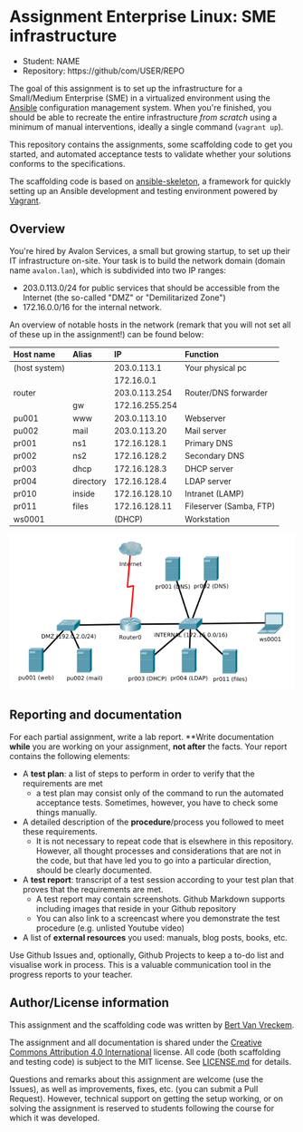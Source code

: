 # Assignment Enterprise Linux: SME infrastructure

- Student: NAME
- Repository: https://github/com/USER/REPO

The goal of this assignment is to set up the infrastructure for a Small/Medium Enterprise (SME) in a virtualized environment using the [Ansible](https://ansible.com/) configuration management system. When you're finished, you should be able to recreate the entire infrastructure *from scratch* using a minimum of manual interventions, ideally a single command (`vagrant up`).

This repository contains the assignments, some scaffolding code to get you started, and automated acceptance tests to validate whether your solutions conforms to the specifications.

The scaffolding code is based on [ansible-skeleton](https://github.com/bertvv/ansible-skeleton), a framework for quickly setting up an Ansible development and testing environment powered by [Vagrant](https://vagrantup.com).

## Overview

You're hired by Avalon Services, a small but growing startup, to set up their IT infrastructure on-site. Your task is to build the network domain (domain name `avalon.lan`), which is subdivided into two IP ranges:

- 203.0.113.0/24 for public services that should be accessible from the Internet (the so-called "DMZ" or "Demilitarized Zone")
- 172.16.0.0/16 for the internal network.

An overview of notable hosts in the network (remark that you will not set all of these up in the assignment!) can be found below:

| Host name     | Alias     | IP             | Function                 |
| :---          | :---      | :---           | :---                     |
| (host system) |           | 203.0.113.1    | Your physical pc         |
|               |           | 172.16.0.1     |                          |
| router        |           | 203.0.113.254  | Router/DNS forwarder     |
|               | gw        | 172.16.255.254 |                          |
| pu001         | www       | 203.0.113.10   | Webserver                |
| pu002         | mail      | 203.0.113.20   | Mail server              |
| pr001         | ns1       | 172.16.128.1   | Primary DNS              |
| pr002         | ns2       | 172.16.128.2   | Secondary DNS            |
| pr003         | dhcp      | 172.16.128.3   | DHCP server              |
| pr004         | directory | 172.16.128.4   | LDAP server              |
| pr010         | inside    | 172.16.128.10  | Intranet (LAMP)          |
| pr011         | files     | 172.16.128.11  | Fileserver (Samba, FTP)  |
| ws0001        |           | (DHCP)         | Workstation              |

![Diagram of the network to be set up](assignment/avalon-network.png)

## Reporting and documentation

For each partial assignment, write a lab report. **Write documentation **while** you are working on your assignment, **not after** the facts. Your report contains the following elements:

- A **test plan**: a list of steps to perform in order to verify that the requirements are met
    - a test plan may consist only of the command to run the automated acceptance tests. Sometimes, however, you have to check some things manually.
- A detailed description of the **procedure**/process you followed to meet these requirements.
    - It is not necessary to repeat code that is elsewhere in this repository. However, all thought processes and considerations that are not in the code, but that have led you to go into a particular direction, should be clearly documented.
- A **test report**: transcript of a test session according to your test plan that proves that the requirements are met.
    - A test report may contain screenshots. Github Markdown supports including images that reside in your Github repository
    - You can also link to a screencast where you demonstrate the test procedure (e.g. unlisted Youtube video)
- A list of **external resources** you used: manuals, blog posts, books, etc.

Use Github Issues and, optionally, Github Projects to keep a to-do list and visualise work in process. This is a valuable communication tool in the progress reports to your teacher.

## Author/License information

This assignment and the scaffolding code was written by [Bert Van Vreckem](https://github.com/bertvv/).

The assignment and all documentation is shared under the [Creative Commons Attribution 4.0 International](http://creativecommons.org/licenses/by/4.0/) license. All code (both scaffolding and testing code) is subject to the MIT license. See [LICENSE.md](LICENSE.md) for details.

Questions and remarks about this assignment are welcome (use the Issues), as well as improvements, fixes, etc. (you can submit a Pull Request). However, technical support on getting the setup working, or on solving the assignment is reserved to students following the course for which it was developed.
